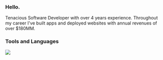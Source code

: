 <!--
**BigRoofus/BigRoofus** is a ✨ _special_ ✨ repository because its `README.md` (this file) appears on your GitHub profile.

Here are some ideas to get you started:

- 🔭 I’m currently working on ...
- 🌱 I’m currently learning ...
- 👯 I’m looking to collaborate on ...
- 🤔 I’m looking for help with ...
- 💬 Ask me about ...
- 📫 How to reach me: ...
- 😄 Pronouns: ...
- ⚡ Fun fact: ...
-->

### Hello.

Tenacious Software Developer with over 4 years experience. Throughout my career I've built apps and deployed websites with annual revenues of over $180MM.

### Tools and Languages

<!-- get icons from https://github.com/tandpfun/skill-icons -->
<img src="https://skillicons.dev/icons?i=js,nodejs,svelte,vue,react,html,css,sass,ts,mysql,postman,py,vite,docker,kubernetes,git,aws,azure&perline=4" />
